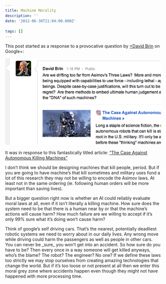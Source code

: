 ```yaml
---
title: Machine Morality
description: ''
date: '2012-06-30T21:04:00.000Z'

tags: []
---
```


This post started as a response to a provocative question by [+David Brin](http://plus.google.com/116665417191671711571) on Google+:

![](/assets/0__wKY8ZRPBdo006vBz.png)

It was in response to this fantastically titled article: [“The Case Against Autonomous Killing Machines”](http://io9.com/5920084/making-the-case-against-autonomous-killing-machines)  
  
I don’t think we should be designing machines that kill people, period. But if you are going to have machine’s that kill sometimes and military uses fund a lot of this research they may not be willing to encode the Asimov laws. At least not in the same ordering (ie. following human orders will be more important than saving lives).  
  
But a bigger question right now is whether an AI could reliably evaluate moral laws at all, even if it isn’t literally a killing machine. How sure does the system need to be that there is a human near by or that the machine’s actions will cause harm? How much failure are we willing to accept if it’s only 99% sure what it’s doing won’t cause harm?  
  
Think of google’s self driving cars. That’s the nearest, potentially deadliest robotic systems we need to worry about in our daily lives. Any wrong move while driving could harm the passengers as well as people in other cars. You can never be \_sure\_ you won’t get into an accident. So how sure do you have to be? Then every once in a way someone will get killed anyways, who’s the blame? The robot? The engineer? No one? If we define these laws too strictly we may stop ourselves from creating amazing technologies that change the world. But if it’s too loose or not present at all then we enter this moral grey zone where accidents happen even though they might not have happened with more processing time.
